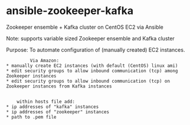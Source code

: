 # ansible-zookeeper-kafka
Zookeeper ensemble + Kafka cluster on CentOS EC2 via Ansible


Note: supports variable sized Zookeeper ensemble and Kafka cluster

Purpose: To automate configuration of (manually created) EC2 instances. 

    
    
             Via Amazon:
    * manually create EC2 instances (with default (CentOS) linux ami)
    * edit security groups to allow inbound communication (tcp) among Zookeeper instances
    * edit security groups to allow inbound communication (tcp) on Zookeeper instances from Kafka instances
    
    
        within hosts file add:
    * ip addresses of "kafka" instances 
    * ip addresses of "zookeeper" instances
    * path to .pem file
    
    

      
  
